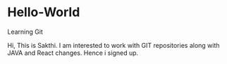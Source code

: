 # Hello-World
Learning Git

Hi, This is Sakthi. I am interested to work with GIT repositories along with JAVA and React changes. Hence i signed up.
